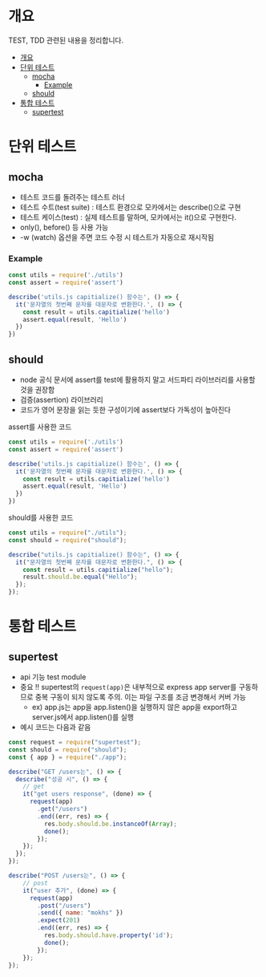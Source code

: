 # 개요

TEST, TDD 관련된 내용을 정리합니다.

- [개요](#개요)
- [단위 테스트](#단위-테스트)
  - [mocha](#mocha)
    - [Example](#example)
  - [should](#should)
- [통합 테스트](#통합-테스트)
  - [supertest](#supertest)

# 단위 테스트

## mocha

- 테스트 코드를 돌려주는 테스트 러너
- 테스트 수트(test suite) : 테스트 환경으로 모카에서는 describe()으로 구현
- 테스트 케이스(test) : 실제 테스트를 말하며, 모카에서는 it()으로 구현한다.
- only(), before() 등 사용 가능
- -w (watch) 옵션을 주면 코드 수정 시 테스트가 자동으로 재시작됨

### Example

``` js
const utils = require('./utils')
const assert = require('assert')

describe('utils.js capitialize() 함수는', () => {
  it('문자열의 첫번째 문자를 대문자로 변환한다.', () => {
    const result = utils.capitialize('hello')    
    assert.equal(result, 'Hello')
  })
})
```

## should

- node 공식 문서에 assert를 test에 활용하지 말고 서드파티 라이브러리를 사용할 것을 권장함
- 검증(assertion) 라이브러리
- 코드가 영어 문장을 읽는 듯한 구성이기에 assert보다 가독성이 높아진다

assert를 사용한 코드

``` js
const utils = require('./utils')
const assert = require('assert')

describe('utils.js capitialize() 함수는', () => {
  it('문자열의 첫번째 문자를 대문자로 변환한다.', () => {
    const result = utils.capitialize('hello')    
    assert.equal(result, 'Hello')
  })
})

```

should를 사용한 코드

``` js
const utils = require("./utils");
const should = require("should");

describe("utils.js capitialize() 함수는", () => {
  it("문자열의 첫번째 문자를 대문자로 변환한다.", () => {
    const result = utils.capitialize("hello");
    result.should.be.equal("Hello");
  });
});

```

# 통합 테스트

## supertest

- api 기능 test module
- 중요 ‼ supertest의 `request(app)`은 내부적으로 express app server를 구동하므로 중복 구동이 되지 않도록 주의. 이는 파일 구조를 조금 변경해서 커버 가능
  - ex) app.js는 app을 app.listen()을 실행하지 않은 app을 export하고 server.js에서 app.listen()를 실행
- 예시 코드는 다음과 같음
  
``` js
const request = require("supertest");
const should = require("should");
const { app } = require("./app");

describe("GET /users는", () => {
  describe("성공 시", () => {
    // get
    it("get users response", (done) => {
      request(app)
        .get("/users")
        .end((err, res) => {
          res.body.should.be.instanceOf(Array);
          done();
        });
    });
  });
});

describe("POST /users는", () => {
    // post
    it("user 추가", (done) => {
      request(app)
        .post("/users")
        .send({ name: "mokhs" })
        .expect(201)
        .end((err, res) => {
          res.body.should.have.property('id');
          done();
        });
    });  
});


```
